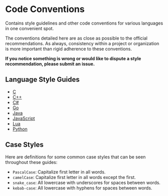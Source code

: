 # Code Conventions
Contains style guidelines and other code conventions for various languages in one convenient spot.

The conventions detailed here are as close as possible to the official recommendations. As always, consistency within a project or organization is more important than rigid adherence to these conventions.

**If you notice something is wrong or would like to dispute a style recommendation, please submit an issue.**

## Language Style Guides
- [C](https://github.com/eleniums/code-conventions/blob/master/c/style.md)
- [C++](https://github.com/eleniums/code-conventions/blob/master/cpp/style.md)
- [C#](https://github.com/eleniums/code-conventions/blob/master/csharp/style.md)
- [Go](https://github.com/eleniums/code-conventions/blob/master/go/style.md)
- [Java](https://github.com/eleniums/code-conventions/blob/master/java/style.md)
- [JavaScript](https://github.com/eleniums/code-conventions/blob/master/javascript/style.md)
- [Lua](https://github.com/eleniums/code-conventions/blob/master/lua/style.md)
- [Python](https://github.com/eleniums/code-conventions/blob/master/python/style.md)

## Case Styles
Here are definitions for some common case styles that can be seen throughout these guides:
- `PascalCase`: Capitalize first letter in all words.
- `camelCase`: Capitalize first letter in all words except the first.
- `snake_case`: All lowercase with underscores for spaces between words.
- `kebab-case`: All lowercase with hyphens for spaces between words.